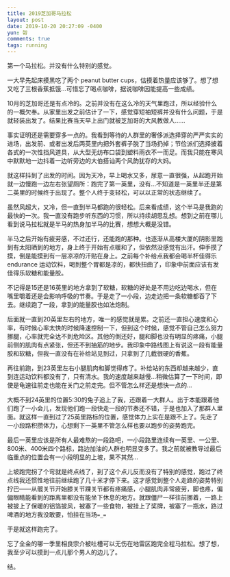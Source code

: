 ```yaml
---
title: 2019芝加哥马拉松
layout: post
date: 2019-10-20 20:27:09 -0400
yun: 哿
comments: true
tags: running
---
```

第一个马拉松。并没有什么特别的感觉。

一大早先起床摸黑吃了两个 peanut butter cups，估摸着热量应该够了。想了想又吃了三根香蕉抵饿…可惜忘了喝点咖啡，据说咖啡因能提高一些成绩。

10月的芝加哥还是有点冷的。之前并没有在这么冷的天气里跑过，所以经验什么的一概欠奉。从家里出发之前估计了一下，感觉穿短袖短裤并没有什么问题，于是就轻装出发了。结果比赛当天早上出门就被芝加哥的大风教做人……

事实证明还是需要穿多一点的。我看到等待的人群里的奢侈派选择穿的严严实实的进场，出发前、或者出发后两英里内把外套裤子脱了当场扔掉；节俭派们选择披着各式的一次性挡风道具，从大型无纺布口袋到塑料雨衣不一而足。而我只能在寒风中默默地一边抖着一边听旁边的大伯搭讪两个风韵犹存的大妈。

就这样抖到了出发的时间。因为天冷，早上喝水又多，尿意一直很强，从起跑开始就一边慢跑一边左右张望厕所：跑完了第一英里，没有…不知道是一英里半还是第二英里的时候终于出现了。整个人终于变轻松，可以以正常的状态继续了。

虽然风超大，又冷，但一直到半马都跑的很轻松。后来看成绩，这个半马是我跑的最快的一次。我一直没有跑步听东西的习惯，所以持续胡思乱想。想到之前在哪儿看到说马拉松就是半马的热身加半马的比赛，想想大概是没错。

半马之后开始有疲劳感，不过还行，还能跑的那种。也逐渐从高楼大厦的阴影里跑到有太阳晒到的地方，身上终于开始有点暖和了，但依然没感觉有出汗。伸手摸了摸，倒是能摸到有一层凉凉的汗贴在身上。之前每个补给点我都会喝半杯佳得乐 endurance 运动饮料，喝到整个胃都是凉的，都快扭曲了，印象中前面应该有发佳得乐软糖和能量胶。

不记得是15还是16英里的地方拿到了软糖，软糖的好处是不用边吃边喝水，但在嘴里嚼着还是会影响呼吸的节奏。于是走了一小段，边走边把一条软糖都吞了下去。继续跑了一段，拿到的能量胶也如法炮制。

后面就一直到20英里左右的地方，唯一的感觉就是累。之前还一直担心速度和心率，有时候心率太快的时候降速控制一下，但到这个时候，感觉不管自己怎么努力挪腿，心率就完全达不到危险区。其他的倒还好，腿和脚也没有明显的疼痛，小腿前侧的肌肉有点紧张，但还不到抽筋的地步。我印象中路线图上有说这一段有能量胶和软糖，但我一直没有在补给站见到过，只拿到了几截很硬的香蕉。

再往前跑，到23英里左右小腿肌肉和脚觉得疼了。补给站的东西却越来越少，直到连运动饮料都没有了，只有清水。我的速度越来越慢…稍微估算了一下时间，即使是龟速往前走也能在关门之前走完。但不管怎么样还是想快一点的…

大概不到24英里的位置5:30的兔子追上了我，还跟着一大群人。出于本能跟着他们跑了一小会儿，发现他们跑一段快走一段的节奏还不错，于是也加入了那群人里面。就这样一直到过了25英里路标的位置，感觉体力上实在是跟不上了。先走了一小段路积攒体力，心想剩下一英里不管怎么样也要以跑步的姿势跑完。

最后一英里应该是所有人最难熬的一段路吧，一小段路里连续有一英里、一公里、800米、400米四个路标，路边加油的人群也明显变多了。我之前就被教导过最后临重点的位置会有一小段明显的上坡，果不其然…

上坡跑完拐了个弯就是终点线了，到了这个点儿反而没有了特别的感觉，跑过了终点线我还惯性地往前继续跑了几十米才停下来。这才感觉到整个人走路的姿势特别拧巴——从髋关节开始膝关节踝关节都有疼痛感，小腿肌肉非常疲劳，脚也疼，偏偏眼睛能看到的距离里都没有能坐下休息的地方。就跟僵尸一样往前挪着，一路上被披上了保暖的铝箔披风，被塞了一些食物，被挂上了奖牌，被塞了一瓶水，路过啤酒的地方我没敢要，怕挂在当场`=_=`

于是就这样跑完了。

忘了全金的哪一季里相良宗介被吐槽可以无伤在地雷区跑完全程马拉松。想了想，我至少可以摸到一点儿那个男人的边儿了。

结。
